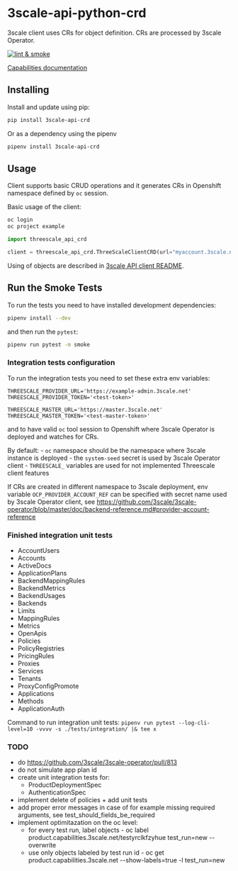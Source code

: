 # 3scale-api-python-crd

3scale client uses CRs for object definition. CRs are processed by 3scale Operator.

[![lint & smoke](https://github.com/3scale-qe/3scale-api-python-crd/actions/workflows/lint-and-smoke.yml/badge.svg)](https://github.com/3scale-qe/3scale-api-python-crd/actions)

[Capabilities documentation](https://github.com/3scale/3scale-operator/blob/master/doc/operator-application-capabilities.md)

## Installing

Install and update using pip:

```bash
pip install 3scale-api-crd
```

Or as a dependency using the pipenv

```bash
pipenv install 3scale-api-crd
```

## Usage

Client supports basic CRUD operations and it generates CRs in Openshift namespace defined by `oc` session.

Basic usage of the client:

```bash
oc login
oc project example
```

```python
import threescale_api_crd

client = threescale_api_crd.ThreeScaleClientCRD(url="myaccount.3scale.net", token="secret_token", ssl_verify=True, ocp_provider_ref="secret_with_credentials")
```
Using of objects are described in [3scale API client README](https://github.com/3scale-qe/3scale-api-python/blob/master/README.md#usage).


## Run the Smoke Tests

To run the tests you need to have installed development dependencies:
```bash
pipenv install --dev
```

and then run the `pytest`:

```bash
pipenv run pytest -m smoke
```

### Integration tests configuration

To run the integration tests you need to set these extra env variables:
```
THREESCALE_PROVIDER_URL='https://example-admin.3scale.net'
THREESCALE_PROVIDER_TOKEN='<test-token>'

THREESCALE_MASTER_URL='https://master.3scale.net'
THREESCALE_MASTER_TOKEN='<test-master-token>'
```

and to have valid `oc` tool session to Openshift where 3scale Operator is deployed and watches for CRs.

By default:
    - `oc` namespace should be the namespace where 3scale instance is deployed
    - the `system-seed` secret is used by 3scale Operator client
    - `THREESCALE_` variables are used for not implemented Threescale client features

If CRs are created in different namespace to 3scale deployment, env variable 
`OCP_PROVIDER_ACCOUNT_REF` can be specified with secret name used by 3scale Operator client,
see https://github.com/3scale/3scale-operator/blob/master/doc/backend-reference.md#provider-account-reference

### Finished integration unit tests

- AccountUsers
- Accounts
- ActiveDocs
- ApplicationPlans
- BackendMappingRules
- BackendMetrics
- BackendUsages
- Backends
- Limits
- MappingRules
- Metrics
- OpenApis
- Policies
- PolicyRegistries
- PricingRules
- Proxies
- Services
- Tenants
- ProxyConfigPromote
- Applications
- Methods
- ApplicationAuth

Command to run integration unit tests: `pipenv run pytest --log-cli-level=10 -vvvv -s ./tests/integration/ |& tee x`
 
### TODO
- do https://github.com/3scale/3scale-operator/pull/813
- do not simulate app plan id
- create unit integration tests for:
  - ProductDeploymentSpec
  - AuthenticationSpec
- implement delete of policies + add unit tests
- add proper error messages in case of for example missing required arguments, see test_should_fields_be_required 
- implement optimitazation on the oc level:
  - for every test run, label objects - oc label product.capabilities.3scale.net/testyrclkfzyhue test_run=new --overwrite
  - use only objects labeled by test run id - oc get product.capabilities.3scale.net --show-labels=true -l test_run=new
